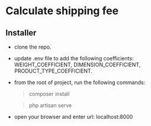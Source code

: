 # Calculate shipping fee

## Installer
- clone the repo.
- update .env file to add the following coefficients: WEIGHT_COEFFICIENT, DIMENSION_COEFFICIENT, PRODUCT_TYPE_COEFFICIENT.
- from the root of project, run the following commands:
    > composer install

    > php artisan serve
- open your browser and enter url: localhost:8000
